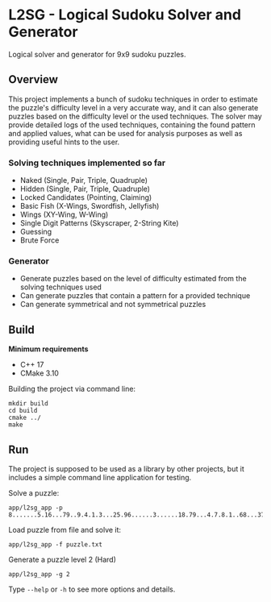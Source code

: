  # L2SG - Logical Sudoku Solver and Generator

Logical solver and generator for 9x9 sudoku puzzles.

## Overview

This project implements a bunch of sudoku techniques in order to estimate the puzzle's difficulty level in a very accurate way, and it can also generate puzzles based on the difficulty level or the used techniques.
The solver may provide detailed logs of the used techniques, containing the found pattern and applied values, what can be used for analysis purposes as well as providing useful hints to the user.  

### Solving techniques implemented so far
* Naked (Single, Pair, Triple, Quadruple)
* Hidden (Single, Pair, Triple, Quadruple)
* Locked Candidates (Pointing, Claiming)
* Basic Fish (X-Wings, Swordfish, Jellyfish)
* Wings (XY-Wing, W-Wing)
* Single Digit Patterns (Skyscraper, 2-String Kite)
* Guessing
* Brute Force

### Generator
* Generate puzzles based on the level of difficulty estimated from the solving techniques used
* Can generate puzzles that contain a pattern for a provided technique
* Can generate symmetrical and not symmetrical puzzles

## Build

__Minimum requirements__
* C++ 17
* CMake 3.10

Building the project via command line:
```
mkdir build
cd build
cmake ../
make
```

## Run
The project is supposed to be used as a library by other projects, but it includes a simple command line application for testing.

Solve a puzzle:
```
app/l2sg_app -p 8.......5.16...79..9.4.1.3...25.96......3......18.79...4.7.8.1..68...37.9.......8
```

Load puzzle from file and solve it:
```
app/l2sg_app -f puzzle.txt
```

Generate a puzzle level 2 (Hard)
```
app/l2sg_app -g 2
```

Type `--help` or `-h` to see more options and details.

